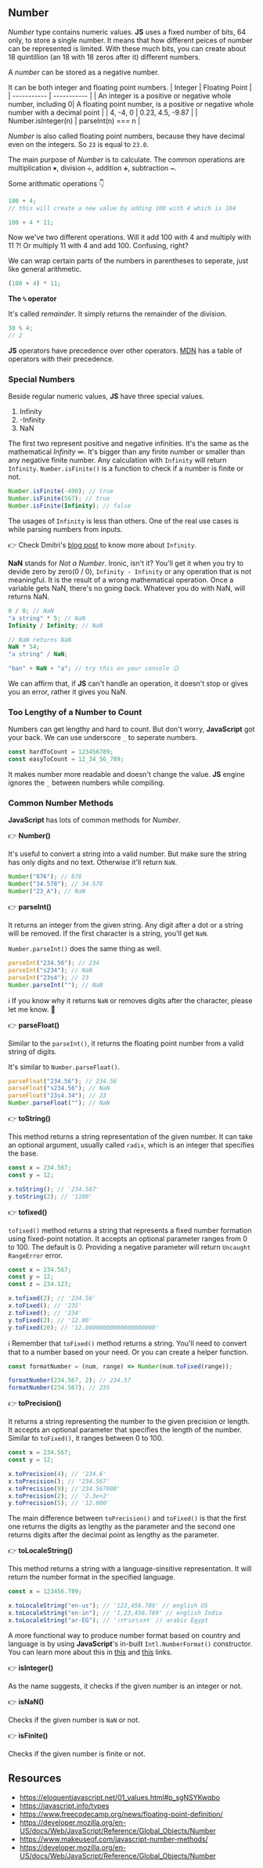## Number

_Number_ type contains numeric values. **JS** uses a fixed number of bits, 64 only, to store a single number. It means that how different peices of number can be represented is limited. With these much bits, you can create about 18 quintillion (an 18 with 18 zeros after it) different numbers.

A _number_ can be stored as a negative number.

It can be both integer and floating point numbers.
| Integer | Floating Point |
| ----------- | ----------- |
| An integer is a positive or negative whole number, including 0| A floating point number, is a positive or negative whole number with a decimal point |
| 4, -4, 0 | 0.23, 4.5, -9.87 |
| Number.isInteger(n) | parseInt(n) === n |

_Number_ is also called floating point numbers, because they have decimal even on the integers. So `23` is equal to `23.0`.

The main purpose of _Number_ is to calculate. The common operations are multiplication
`✖`, division `➗`, addition `➕`, subtraction `➖`.

Some arithmatic operations 👇

```js
100 + 4;
// this will create a new value by adding 100 with 4 which is 104
```

```js
100 + 4 * 11;
```

Now we've two different operations. Will it add 100 with 4 and multiply with 11 ?! Or multiply 11 with 4 and add 100. Confusing, right?

We can wrap certain parts of the numbers in parentheses to seperate, just like general arithmetic.

```js
(100 + 4) * 11;
```

**The `%` operator**

It's called _remainder_. It simply returns the remainder of the division.

```js
30 % 4;
// 2
```

**JS** operators have precedence over other operators. [MDN](https://developer.mozilla.org/en-US/docs/Web/JavaScript/Reference/Operators/Operator_Precedence) has a table of operators with their precedence.

### Special Numbers

Beside regular numeric values, **JS** have three special values.

1. Infinity
2. -Infinity
3. NaN

The first two represent positive and negative infinities. It's the same as the mathematical _Infinity ∞_. It's bigger than any finite number or smaller than any negative finite number. Any calculation with `Infinity` will return `Infinity`. `Number.isFinite()` is a function to check if a number is finite or not.

```js
Number.isFinite(-490); // true
Number.isFinite(567); // true
Number.isFinite(Infinity); // false
```

The usages of `Infinity` is less than others. One of the real use cases is while parsing numbers from inputs.

👉 Check Dmitri's [blog post](https://dmitripavlutin.com/infinity-in-javascript/) to know more about `Infinity`.

**NaN** stands for _Not a Number_. Ironic, isn't it? You'll get it when you try to devide zero by zero(0 / 0), `Infinity - Infinity` or any operation that is not meaningful. It is the result of a wrong mathematical operation. Once a variable gets NaN, there's no going back. Whatever you do with NaN, will returns NaN.

```js
0 / 0; // NaN
"a string" * 5; // NaN
Infinity / Infinity; // NaN

// NaN returns NaN
NaN * 54;
"a string" / NaN;

"ban" + NaN + "a"; // try this on your console 😉
```

We can affirm that, if **JS** can't handle an operation, it doesn't stop or gives you an error, rather it gives you NaN.

### Too Lengthy of a Number to Count

Numbers can get lengthy and hard to count. But don't worry, **JavaScript** got your back. We can use underscore `_` to seperate numbers.

```js
const hardToCount = 123456789;
const easyToCount = 12_34_56_789;
```

It makes number more readable and doesn't change the value. **JS** engine ignores the `_` between numbers while compiling.

### Common Number Methods

**JavaScript** has lots of common methods for _Number_.

👉 **Number()**

It's useful to convert a string into a valid number. But make sure the string has only digits and no text. Otherwise it'll return `NaN`.

```js
Number("876"); // 876
Number("34.578"); // 34.578
Number("23_A"); // NaN
```

👉 **parseInt()**

It returns an integer from the given string. Any digit after a dot or a string will be removed. If the first character is a string, you'll get `NaN`.

`Number.parseInt()` does the same thing as well.

```js
parseInt("234.56"); // 234
parseInt("s234"); // NaN
parseInt("23s4"); // 23
Number.parseInt(""); // NaN
```

ℹ If you know why it returns `NaN` or removes digits after the character, please let me know. 🙏

👉 **parseFloat()**

Similar to the `parseInt()`, it returns the floating point number from a valid string of digits.

It's similar to `Number.parseFloat()`.

```js
parseFloat("234.56"); // 234.56
parseFloat("s234.56"); // NaN
parseFloat("23s4.34"); // 23
Number.parseFloat(""); // NaN
```

👉 **toString()**

This method returns a string representation of the given number. It can take an optional argument, usually called `radix`, which is an integer that specifies the base.

```js
const x = 234.567;
const y = 12;

x.toString(); // '234.567'
y.toString(2); // '1100'
```

👉 **tofixed()**

`tofixed()` method returns a string that represents a fixed number formation using fixed-point notation. It accepts an optional parameter ranges from 0 to 100. The default is 0. Providing a negative parameter will return `Uncaught RangeError` error.

```js
const x = 234.567;
const y = 12;
const z = 234.123;

x.tofixed(2); // '234.56'
x.toFixed(); // '235'
z.toFixed(); // '234'
y.toFixed(2); // '12.00'
y.toFixed(20); // '12.00000000000000000000'
```

ℹ Remember that `toFixed()` method returns a string. You'll need to convert that to a number based on your need. Or you can create a helper function.

```js
const formatNumber = (num, range) => Number(num.toFixed(range));

formatNumber(234.567, 2); // 234.57
formatNumber(234.567); // 235
```

👉 **toPrecision()**

It returns a string representing the number to the given precision or length. It accepts an optional parameter that specifies the length of the number. Similar to `toFixed()`, it ranges between 0 to 100.

```js
const x = 234.567;
const y = 12;

x.toPrecision(4); // '234.6'
x.toPrecision(); // '234.567'
x.toPrecision(9); //'234.567000'
x.toPrecision(2); // '2.3e+2'
y.toPrecision(5); // '12.000'
```

The main difference between `toPrecision()` and `toFixed()` is that the first one returns the digits as lengthy as the parameter and the second one returns digits after the decimal point as lengthy as the parameter.

👉 **toLocaleString()**

This method returns a string with a language-sinsitive representation. It will return the number format in the specified language.

```js
const x = 123456.789;

x.toLocaleString("en-us"); // '123,456.789' // english US
x.toLocaleString("en-in"); // '1,23,456.789' // english India
x.toLocaleString("ar-EG"); // '١٢٣٬٤٥٦٫٧٨٩' // arabic Egypt
```

A more functional way to produce number format based on country and language is by using **JavaScript**'s in-built `Intl.NumberFormat()` constructor. You can learn more about this in [this](https://developer.mozilla.org/en-US/docs/Web/JavaScript/Reference/Global_Objects/Intl/NumberFormat/NumberFormat) and [this](https://hacks.mozilla.org/2014/12/introducing-the-javascript-internationalization-api/) links.

👉 **isInteger()**

As the name suggests, it checks if the given number is an integer or not.

👉 **isNaN()**

Checks if the given number is `NaN` or not.

👉 **isFinite()**

Checks if the given number is finite or not.

## Resources

- https://eloquentjavascript.net/01_values.html#p_sgNSYKwqbo
- https://javascript.info/types
- https://www.freecodecamp.org/news/floating-point-definition/
- https://developer.mozilla.org/en-US/docs/Web/JavaScript/Reference/Global_Objects/Number
- https://www.makeuseof.com/javascript-number-methods/
- https://developer.mozilla.org/en-US/docs/Web/JavaScript/Reference/Global_Objects/Number
